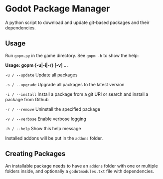 # Godot Package Manager

A python script to download and update git-based packages and their dependencies.

## Usage

Run `gopm.py` in the game directory. See `gopm -h` to show the help:

**Usage: gopm {-u|-i|-r} [-v] <package> ...**

`-u / --update` Update all packages

`-s / --upgrade` Upgrade all packages to the latest version

`-i / --install` Install a package from a git 
URI or search and install a package from Github

`-r / --remove` Uninstall the specified package

`-v / --verbose` Enable verbose logging

`-h / --help` Show this help message

Installed addons will be put in the `addons` folder.

## Creating Packages

An installable package needs to have an `addons` folder with one or multiple folders inside, and optionally a `godotmodules.txt` file with dependencies.
